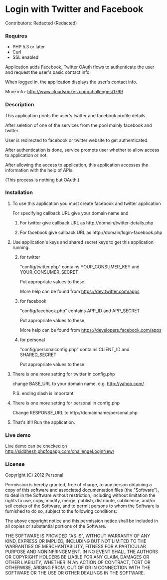 # Login with Twitter and Facebook

Contributors: Redacted (Redacted)

### Requires

* PHP 5.3 or later
* Curl
* SSL enabled

Application adds Facebook, Twitter OAuth flows to authenticate the user and request the user's basic contact info. 

When logged in, the application displays the user's contact info. 

More info: http://www.cloudspokes.com/challenges/1799

### Description

This application prints the user's twitter and facebook profile details.

After seletion of one of the services from the pool mainly facebook and twitter. 

User is redirected to facebook or twitter website to get authenticated.

After authentication is done, service prompts user whether to allow access to application or not.

After allowing the access to application, this application accesses the information with the help of APIs.

(This process is nothing but OAuth.)  

### Installation

1. To use this application you must create facebook and twitter application

    For specifying callback URL give your domain name and 
    
    1. For twitter give callback URL as http://domain/twitter-details.php
    
    1. For facebook give callback URL as http://domain/login-facebook.php
   
2. Use application's keys and shared secret keys to get this application running. 
   
    2.	for twitter 
   		
        "config/twitter.php" contains YOUR_CONSUMER_KEY and YOUR_CONSUMER_SECRET
	
        Put appropriate values to these.
		
        More help can be found from https://dev.twitter.com/apps
		
    2.	for facebook 
   		
        "config/facebook.php" contains APP_ID and APP_SECRET
		
        Put appropriate values to these.
		
        More help can be found from https://developers.facebook.com/apps	
		
    2. 	for personal
   		
        "config/personalconfig.php" contains CLIENT_ID and SHARED_SECRET
		
        Put appropriate values to these.

3. There is one more setting for twitter in config.php
   
    change BASE\_URL to your domain name. e.g. http://yahoo.com/
   
    P.S. ending slash is important	
	 
4. There is one more setting for personal in config.php

    Change RESPONSE_URL to http://domainname/personal.php
	
4. That's it!!! Run the application.


### Live demo
Live demo can be checked on http://siddhesh.phpfogapp.com/challengeLoginNew/

### License
Copyright (C) 2012 Personal

Permission is hereby granted, free of charge, to any person obtaining a copy of this software and associated documentation files (the "Software"), to deal in the Software without restriction, including without limitation the rights to use, copy, modify, merge, publish, distribute, sublicense, and/or sell copies of the Software, and to permit persons to whom the Software is furnished to do so, subject to the following conditions:

The above copyright notice and this permission notice shall be included in all copies or substantial portions of the Software.

THE SOFTWARE IS PROVIDED "AS IS", WITHOUT WARRANTY OF ANY KIND, EXPRESS OR IMPLIED, INCLUDING BUT NOT LIMITED TO THE WARRANTIES OF MERCHANTABILITY, FITNESS FOR A PARTICULAR PURPOSE AND NONINFRINGEMENT. IN NO EVENT SHALL THE AUTHORS OR COPYRIGHT HOLDERS BE LIABLE FOR ANY CLAIM, DAMAGES OR OTHER LIABILITY, WHETHER IN AN ACTION OF CONTRACT, TORT OR OTHERWISE, ARISING FROM, OUT OF OR IN CONNECTION WITH THE SOFTWARE OR THE USE OR OTHER DEALINGS IN THE SOFTWARE.
